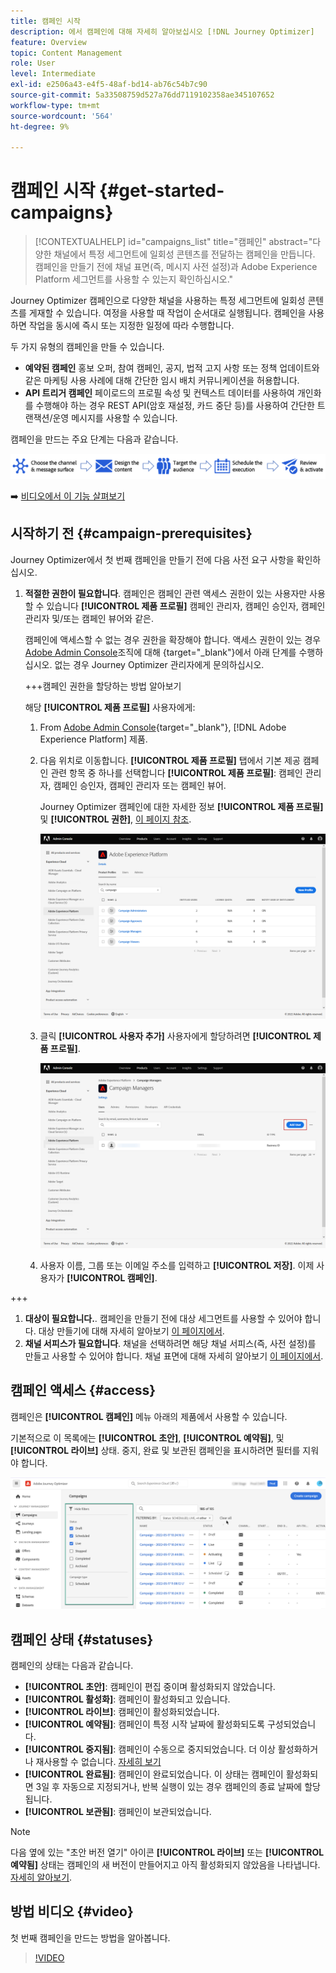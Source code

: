```yaml
---
title: 캠페인 시작
description: 에서 캠페인에 대해 자세히 알아보십시오 [!DNL Journey Optimizer]
feature: Overview
topic: Content Management
role: User
level: Intermediate
exl-id: e2506a43-e4f5-48af-bd14-ab76c54b7c90
source-git-commit: 5a33508759d527a76dd7119102358ae345107652
workflow-type: tm+mt
source-wordcount: '564'
ht-degree: 9%

---
```


# 캠페인 시작 {#get-started-campaigns}

>[!CONTEXTUALHELP]
>id="campaigns_list"
>title="캠페인"
>abstract="다양한 채널에서 특정 세그먼트에 일회성 콘텐츠를 전달하는 캠페인을 만듭니다. 캠페인을 만들기 전에 채널 표면(즉, 메시지 사전 설정)과 Adobe Experience Platform 세그먼트를 사용할 수 있는지 확인하십시오."

Journey Optimizer 캠페인으로 다양한 채널을 사용하는 특정 세그먼트에 일회성 콘텐츠를 게재할 수 있습니다. 여정을 사용할 때 작업이 순서대로 실행됩니다. 캠페인을 사용하면 작업을 동시에 즉시 또는 지정한 일정에 따라 수행합니다.

두 가지 유형의 캠페인을 만들 수 있습니다.

* **예약된 캠페인** 홍보 오퍼, 참여 캠페인, 공지, 법적 고지 사항 또는 정책 업데이트와 같은 마케팅 사용 사례에 대해 간단한 임시 배치 커뮤니케이션을 허용합니다.
* **API 트리거 캠페인** 페이로드의 프로필 속성 및 컨텍스트 데이터를 사용하여 개인화를 수행해야 하는 경우 REST API(암호 재설정, 카드 중단 등)를 사용하여 간단한 트랜잭션/운영 메시지를 사용할 수 있습니다.

캠페인을 만드는 주요 단계는 다음과 같습니다.

![](assets/create-campaign-process.png)

➡️ [비디오에서 이 기능 살펴보기](#video)

## 시작하기 전 {#campaign-prerequisites}

Journey Optimizer에서 첫 번째 캠페인을 만들기 전에 다음 사전 요구 사항을 확인하십시오.

1. **적절한 권한이 필요합니다**. 캠페인은 캠페인 관련 액세스 권한이 있는 사용자만 사용할 수 있습니다 **[!UICONTROL 제품 프로필]** 캠페인 관리자, 캠페인 승인자, 캠페인 관리자 및/또는 캠페인 뷰어와 같은.

   캠페인에 액세스할 수 없는 경우 권한을 확장해야 합니다. 액세스 권한이 있는 경우 [Adobe Admin Console](https://adminconsole.adobe.com/)조직에 대해 {target=&quot;_blank&quot;}에서 아래 단계를 수행하십시오. 없는 경우 Journey Optimizer 관리자에게 문의하십시오.

   +++캠페인 권한을 할당하는 방법 알아보기

   해당 **[!UICONTROL 제품 프로필]** 사용자에게:

   1. From [Adobe Admin Console](https://adminconsole.adobe.com/){target=&quot;_blank&quot;}, [!DNL Adobe Experience Platform] 제품.

   1. 다음 위치로 이동합니다. **[!UICONTROL 제품 프로필]** 탭에서 기본 제공 캠페인 관련 항목 중 하나를 선택합니다 **[!UICONTROL 제품 프로필]**: 캠페인 관리자, 캠페인 승인자, 캠페인 관리자 또는 캠페인 뷰어.

      Journey Optimizer 캠페인에 대한 자세한 정보 **[!UICONTROL 제품 프로필]** 및 **[!UICONTROL 권한]**, [이 페이지 참조](../administration/ootb-product-profiles.md).

      ![](assets/do-not-localize/admin_1.png)

   1. 클릭 **[!UICONTROL 사용자 추가]** 사용자에게 할당하려면 **[!UICONTROL 제품 프로필]**.

      ![](assets/do-not-localize/admin_2.png)

   1. 사용자 이름, 그룹 또는 이메일 주소를 입력하고 **[!UICONTROL 저장]**.
   이제 사용자가 **[!UICONTROL 캠페인]**.

+++

1. **대상이 필요합니다.**. 캠페인을 만들기 전에 대상 세그먼트를 사용할 수 있어야 합니다. 대상 만들기에 대해 자세히 알아보기 [이 페이지에서](../segment/about-segments.md).
1. **채널 서피스가 필요합니다**. 채널을 선택하려면 해당 채널 서피스(즉, 사전 설정)를 만들고 사용할 수 있어야 합니다. 채널 표면에 대해 자세히 알아보기 [이 페이지에서](../configuration/channel-surfaces.md).

## 캠페인 액세스 {#access}

캠페인은 **[!UICONTROL 캠페인]** 메뉴 아래의 제품에서 사용할 수 있습니다.

기본적으로 이 목록에는 **[!UICONTROL 초안]**, **[!UICONTROL 예약됨]**, 및 **[!UICONTROL 라이브]** 상태. 중지, 완료 및 보관된 캠페인을 표시하려면 필터를 지워야 합니다.

![](assets/create-campaign-list.png)

## 캠페인 상태 {#statuses}

캠페인의 상태는 다음과 같습니다.

* **[!UICONTROL 초안]**: 캠페인이 편집 중이며 활성화되지 않았습니다.
* **[!UICONTROL 활성화]**: 캠페인이 활성화되고 있습니다.
* **[!UICONTROL 라이브]**: 캠페인이 활성화되었습니다.
* **[!UICONTROL 예약됨]**: 캠페인이 특정 시작 날짜에 활성화되도록 구성되었습니다.
* **[!UICONTROL 중지됨]**: 캠페인이 수동으로 중지되었습니다. 더 이상 활성화하거나 재사용할 수 없습니다. [자세히 보기](modify-stop-campaign.md#stop)
* **[!UICONTROL 완료됨]**: 캠페인이 완료되었습니다. 이 상태는 캠페인이 활성화되면 3일 후 자동으로 지정되거나, 반복 실행이 있는 경우 캠페인의 종료 날짜에 할당됩니다.
* **[!UICONTROL 보관됨]**: 캠페인이 보관되었습니다.

>[!NOTE]
>
>다음 옆에 있는 &quot;초안 버전 열기&quot; 아이콘 **[!UICONTROL 라이브]** 또는 **[!UICONTROL 예약됨]** 상태는 캠페인의 새 버전이 만들어지고 아직 활성화되지 않았음을 나타냅니다. [자세히 알아보기](modify-stop-campaign.md#modify).

## 방법 비디오 {#video}

첫 번째 캠페인을 만드는 방법을 알아봅니다.

>[!VIDEO](https://video.tv.adobe.com/v/346680?quality=12)
